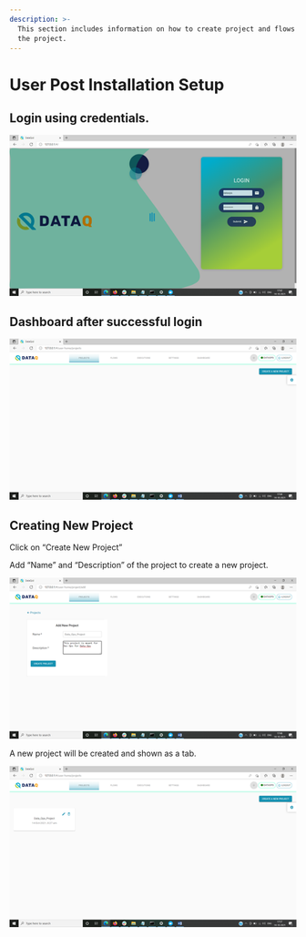 ```yaml
---
description: >-
  This section includes information on how to create project and flows inside
  the project.
---
```


# User Post Installation Setup

##  Login using credentials.

![](<../.gitbook/assets/image (22).png>)

##  Dashboard after successful login

![](<../.gitbook/assets/image (15).png>)

## Creating New Project

Click on “Create New Project”

Add “Name” and “Description” of the project to create a new project.

![](<../.gitbook/assets/image (47).png>)

A new project will be created and shown as a tab.

![](<../.gitbook/assets/image (14).png>)
